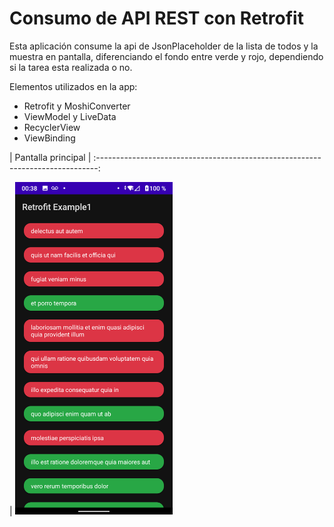 # Consumo de API REST con Retrofit

Esta aplicación consume la api de JsonPlaceholder de la lista de todos y la muestra en pantalla, diferenciando el fondo entre verde y rojo, dependiendo si la tarea esta realizada o no.

Elementos utilizados en la app:
* Retrofit y MoshiConverter
* ViewModel y LiveData
* RecyclerView
* ViewBinding



|                               Pantalla principal                               |
:------------------------------------------------------------------------------:
                                                                
|  <img src="./readme_images/app.png" style="height: 50%; width:50%;"/>  